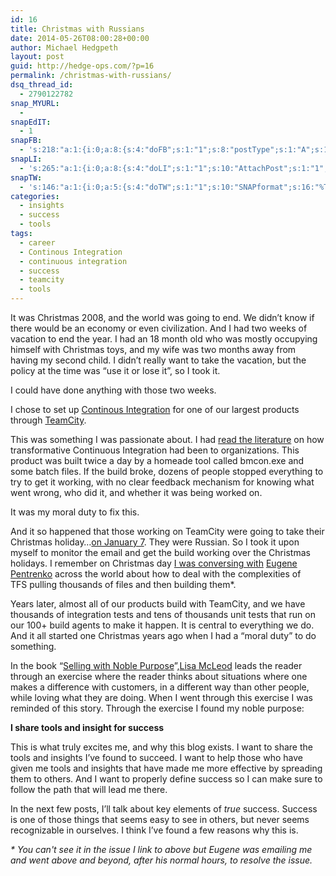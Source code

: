 ```yaml
---
id: 16
title: Christmas with Russians
date: 2014-05-26T08:00:28+00:00
author: Michael Hedgpeth
layout: post
guid: http://hedge-ops.com/?p=16
permalink: /christmas-with-russians/
dsq_thread_id:
  - 2790122782
snap_MYURL:
  - 
snapEdIT:
  - 1
snapFB:
  - 's:218:"a:1:{i:0;a:8:{s:4:"doFB";s:1:"1";s:8:"postType";s:1:"A";s:10:"AttachPost";s:1:"2";s:10:"SNAPformat";s:16:"%TITLE% - %SURL%";s:9:"isAutoImg";s:1:"A";s:8:"imgToUse";s:0:"";s:9:"isAutoURL";s:1:"A";s:8:"urlToUse";s:0:"";}}";'
snapLI:
  - 's:265:"a:1:{i:0;a:8:{s:4:"doLI";s:1:"1";s:10:"AttachPost";s:1:"1";s:10:"SNAPformat";s:41:"New post has been published on %SITENAME%";s:11:"SNAPformatT";s:18:"New Post - %TITLE%";s:9:"isAutoImg";s:1:"A";s:8:"imgToUse";s:0:"";s:9:"isAutoURL";s:1:"A";s:8:"urlToUse";s:0:"";}}";'
snapTW:
  - 's:146:"a:1:{i:0;a:5:{s:4:"doTW";s:1:"1";s:10:"SNAPformat";s:16:"%TITLE% - %SURL%";s:8:"attchImg";s:1:"1";s:9:"isAutoImg";s:1:"A";s:8:"imgToUse";s:0:"";}}";'
categories:
  - insights
  - success
  - tools
tags:
  - career
  - Continous Integration
  - continuous integration
  - success
  - teamcity
  - tools
---
```

It was Christmas 2008, and the world was going to end. We didn’t know if there would be an economy or even civilization. And I had two weeks of vacation to end the year. I had an 18 month old who was mostly occupying himself with Christmas toys, and my wife was two months away from having my second child. I didn’t really want to take the vacation, but the policy at the time was “use it or lose it”, so I took it.

I could have done anything with those two weeks.<!--more-->

I chose to set up <a href="http://martinfowler.com/articles/continuousIntegration.html" target="_blank">Continous Integration</a> for one of our largest products through <a title="TeamCity" href="http://www.jetbrains.com/teamcity/" target="_blank">TeamCity</a>.

This was something I was passionate about. I had <a href="http://www.amazon.com/gp/product/B0026772IS/ref=as_li_qf_sp_asin_il_tl?ie=UTF8&camp=1789&creative=9325&creativeASIN=B0026772IS&linkCode=as2&tag=hedgeopscom-20&linkId=RJ6US3SXFLCWDTR5" target="_blank">read the literature</a> on how transformative Continuous Integration had been to organizations. This product was built twice a day by a homeade tool called bmcon.exe and some batch files. If the build broke, dozens of people stopped everything to try to get it working, with no clear feedback mechanism for knowing what went wrong, who did it, and whether it was being worked on.

It was my moral duty to fix this.

And it so happened that those working on TeamCity were going to take their Christmas holiday…<a href="http://en.wikipedia.org/wiki/Christmas_in_Russia" target="_blank">on January 7</a>. They were Russian. So I took it upon myself to monitor the email and get the build working over the Christmas holidays. I remember on Christmas day <a href="http://youtrack.jetbrains.com/issue/TW-6471" target="_blank">I was conversing with</a> <a href="http://de.linkedin.com/in/jonnyzzz" target="_blank">Eugene Pentrenko</a> across the world about how to deal with the complexities of TFS pulling thousands of files and then building them*.

Years later, almost all of our products build with TeamCity, and we have thousands of integration tests and tens of thousands unit tests that run on our 100+ build agents to make it happen. It is central to everything we do. And it all started one Christmas years ago when I had a “moral duty” to do something.

In the book “<a href="http://www.amazon.com/gp/product/B008KPM424/ref=as_li_qf_sp_asin_il_tl?ie=UTF8&camp=1789&creative=9325&creativeASIN=B008KPM424&linkCode=as2&tag=hedgeopscom-20&linkId=52YQPMBZ7Z4IMUKU" target="_blank">Selling with Noble Purpose</a>”,<a href="http://www.mcleodandmore.com/what-is-selling-with-noble-purpose/" target="_blank">Lisa McLeod</a> leads the reader through an exercise where the reader thinks about situations where one makes a difference with customers, in a different way than other people, while loving what they are doing. When I went through this exercise I was reminded of this story. Through the exercise I found my noble purpose:

**I share tools and insight for success**

This is what truly excites me, and why this blog exists. I want to share the tools and insights I’ve found to succeed. I want to help those who have given me tools and insights that have made me more effective by spreading them to others. And I want to properly define success so I can make sure to follow the path that will lead me there.

In the next few posts, I’ll talk about key elements of _true_ success. Success is one of those things that seems easy to see in others, but never seems recognizable in ourselves. I think I’ve found a few reasons why this is.

_* You can't see it in the issue I link to above but Eugene was emailing me and went above and beyond, after his normal hours, to resolve the issue._